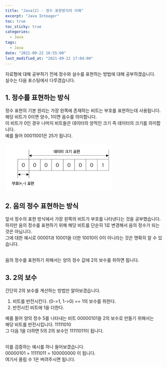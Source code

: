 ```yaml
---
title: "Java(2) - 정수 표현방식의 이해"
excerpt: "Java Inteager"
toc: true
toc_sticky: true
categories:
  - Java
tags:
  - Java
date: "2021-09-22 16:55:00"
last_modified_at: "2021-09-22 17:04:00"
---
```


자료형에 대해 공부하기 전에 정수와 실수를 표현하는 방법에 대해 공부하겠습니다.<br/>
실수는 다음 포스팅에서 다루겠습니다.

## 1. 정수를 표현하는 방식

정수 표현의 기본 원리는 가장 왼쪽에 존재하는 비트는 부호를 표현하는데 사용됩니다.<br/>
해당 비트가 0이면 양수, 1이면 음수를 의미합니다.<br/>
이 비트가 0인 경우 나머지 비트들은 데이터의 양적인 크기 즉 데이터의 크기를 의미합니다.<br/>
예를 들어 00011001은 25가 됩니다.<br/><br/>
![정수 범위](/images/inteager.png)

## 2. 음의 정수 표현하는 방식

앞서 정수의 표현 방식에서 가장 왼쪽의 비트가 부호를 나타낸다는 것을 공부했습니다.<br/>
하지만 음의 정수를 표현하기 위해 해당 비트를 단순히 1로 변경해서 음의 정수가 되는 것은 아닙니다.<br/>
그에 대한 예시로 00001과 10001을 더한 10010이 0이 아니라는 것은 명확히 알 수 있습니다.<br/><br/>

음의 정수를 표현하기 위해서는 양의 정수 값에 2의 보수를 취하면 됩니다.<br/>

## 3. 2의 보수

간단히 2의 보수를 계산하는 방법만 알아보겠습니다.<br/>

1. 비트를 반전시킨다. (0->1, 1->0) == 1의 보수를 취한다.
2. 반전시킨 비트에 1을 더한다.

예를 들어 양의 정수 5를 나타내는 비트 00000101을 2의 보수로 만들기 위해서는<br/>
해당 비트를 반전시킵니다. 11111010<br/>
그 다음 1을 더하면 5의 2의 보수인 11111011이 됩니다.<br/><br/>

이를 검증하는 예시를 하나 들어보겠습니다.<br/>
00000101 + 11111011 = 100000000 이 됩니다.<br/>
여기서 올림 수 1은 버려주시면 됩니다.
